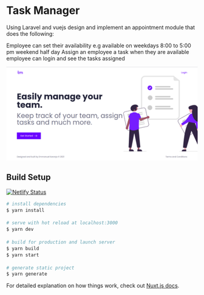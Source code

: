 # Task Manager

Using Laravel and vuejs design and implement an appointment module that does the following:

Employee can set their availability e.g available on weekdays 8:00 to 5:00 pm weekend half day
Assign an employee a task when they are available
employee can login and see the tasks assigned

<img src="https://github.com/ekaranjaa/task-manager/blob/master/static/images/screenshot.png">

## Build Setup

[![Netlify Status](https://api.netlify.com/api/v1/badges/4d9dc11d-35f8-4ee6-90ae-46102335b74c/deploy-status)](https://app.netlify.com/sites/taskmanagr/deploys)

```bash
# install dependencies
$ yarn install

# serve with hot reload at localhost:3000
$ yarn dev

# build for production and launch server
$ yarn build
$ yarn start

# generate static project
$ yarn generate
```

For detailed explanation on how things work, check out [Nuxt.js docs](https://nuxtjs.org).
